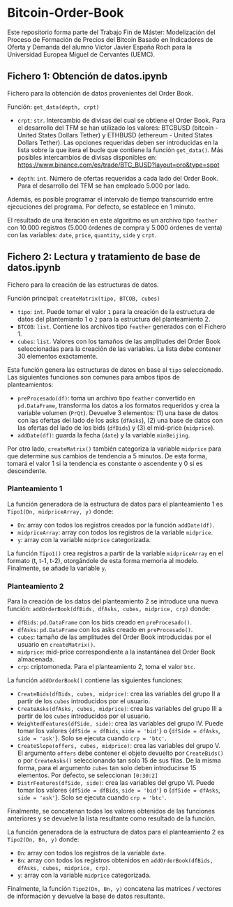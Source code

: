 # Bitcoin-Order-Book

Este repositorio forma parte del Trabajo Fin de Máster: Modelización del Proceso de Formación de Precios del Bitcoin Basado en Indicadores de Oferta y Demanda del alumno Víctor Javier España Roch para la Universidad Europea Miguel de Cervantes (UEMC).

## Fichero 1: Obtención de datos.ipynb

Fichero para la obtención de datos provenientes del Order Book. 

Función: `get_data(depth, crpt)`

* `crpt`: `str`. Intercambio de divisas del cual se obtiene el Order Book. Para el desarrollo del TFM se han utilizado los valores: BTCBUSD (bitcoin - United States Dollars Tether) y ETHBUSD (ethereum -  United States Dollars Tether). Las opciones requeridas deben ser introducidas en la lista sobre la que itera el bucle que contiene la función `get_data()`. Más posibles intercambios de divisas disponibles en: https://www.binance.com/es/trade/BTC_BUSD?layout=pro&type=spot

* `depth`: `int`. Número de ofertas requeridas a cada lado del Order Book. Para el desarrollo del TFM se han empleado 5.000 por lado.

Además, es posible programar el intervalo de tiempo transcurrido entre ejecuciones del programa. Por defecto, se establece en 1 minuto.

El resultado de una iteración en este algoritmo es un archivo tipo `feather` con 10.000 registros (5.000 órdenes de compra y 5.000 órdenes de venta) con las variables: `date`, `price`, `quantity`, `side` y `crpt`. 

## Fichero 2: Lectura y tratamiento de base de datos.ipynb

Fichero para la creación de las estructuras de datos.

Función principal: `createMatrix(tipo, BTCOB, cubes)`

* `tipo`: `int`. Puede tomar el valor `1` para la creación de la estructura de datos del plantemianto 1 o `2` para la estructura del planteamiento 2.
* `BTCOB`: `list`. Contiene los archivos tipo `feather` generados con el Fichero 1.
* `cubes`: `list`. Valores con los tamaños de las amplitudes del Order Book seleccionadas para la creación de las variables. La lista debe contener 30 elementos exactamente.

Esta función genera las estructuras de datos en base al `tipo` seleccionado. Las siguientes funciones son comunes para ambos tipos de planteamientos:

* `preProcesado(df)`: toma un archivo tipo `feather` convertido en `pd.DataFrame`, transforma los datos a los formatos requeridos y crea la variable volumen (`PrQt`). Devuelve 3 elementos: (1) una base de datos con las ofertas del lado de los asks (`dfAsks`), (2) una base de datos con las ofertas del lado de los bids (`dfBids`) y (3) el mid-price (`midprice`).
* `addDate(df)`: guarda la fecha (`date`) y la variable `minBeijing`.

Por otro lado, `createMatrix()` también categoriza la variable `midprice` para que determine sus cambios de tendencia a 5 minutos. De esta forma, tomará el valor 1 si la tendencia es constante o ascendente y 0 si es descendente. 

### Planteamiento 1

La función generadora de la estructura de datos para el planteamiento 1 es `Tipo1(Dn, midpriceArray, y)` donde:

* `Dn`: array con todos los registros creados por la función `addDate(df)`.
* `midpriceArray`: array con todos los registros de la variable `midprice`. 
* `y`: array con la variable `midprice` categorizada.

La función `Tipo1()` crea registros a partir de la variable `midpriceArray` en el formato (t, t-1, t-2), otorgándole de esta forma memoria al modelo. Finalmente, se añade la variable `y`.

### Planteamiento 2

Para la creación de los datos del planteamiento 2 se introduce una nueva función: `addOrderBook(dfBids, dfAsks, cubes, midprice, crp)` donde:

* `dfBids`: `pd.DataFrame` con los bids creado en `preProcesado()`.
* `dfAsks`: `pd.DataFrame` con los asks creado en `preProcesado()`.
* `cubes`: tamaño de las amplitudes del Order Book introducidas por el usuario en `createMatrix()`.
* `midprice`: mid-price correspondiente a la instantánea del Order Book almacenada.
* `crp`: criptomoneda. Para el planteamiento 2, toma el valor `btc`.

La función `addOrderBook()` contiene las siguientes funciones:

* `CreateBids(dfBids, cubes, midprice)`: crea las variables del grupo II a partir de los `cubes` introducidos por el usuario.
* `CreateAsks(dfAsks, cubes, midprice)`: crea las variables del grupo III a partir de los `cubes` introducidos por el usuario.
* `WeightedFeatures(dfSide, side)`: crea las variables del grupo IV. Puede tomar los valores {`dfSide = dfBids`, `side = 'bid'`} o {`dfSide = dfAsks`, `side = 'ask'`}. Solo se ejecuta cuando `crp = 'btc'`.
* `CreateSlope(offers, cubes, midprice)`: crea las variables del grupo V. El argumento `offers` debe contener el objeto devuelto por `CreateBids()` o por `CreateAsks()` seleccionando tan solo 15 de sus filas. De la misma forma, para el argumento `cubes` tan solo deben introducirse 15 elementos. Por defecto, se seleccionan `[0:30:2]` 
* `DistrFeatures(dfSide, side)`: crea las variables del grupo VI.  Puede tomar los valores {`dfSide = dfBids`, `side = 'bid'`} o {`dfSide = dfAsks`, `side = 'ask'`}. Solo se ejecuta cuando `crp = 'btc'`.

Finalmente, se concatenan todos los valores obtenidos de las funciones anteriores y se devuelve la lista resultante como resultado de la función.

La función generadora de la estructura de datos para el planteamiento 2 es `Tipo2(Dn, Bn, y)` donde:

* `Dn`: array con todos los registros de la variable `date`.
* `Bn`: array con todos los registros obtenidos en `addOrderBook(dfBids, dfAsks, cubes, midprice, crp)`. 
* `y`: array con la variable `midprice` categorizada.

Finalmente, la función `Tipo2(Dn, Bn, y)` concatena las matrices / vectores de información y devuelve la base de datos resultante.



